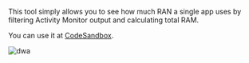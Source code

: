 This tool simply allows you to see how much RAN a single app uses by filtering Activity Monitor output and calculating total RAM.

You can use it at [CodeSandbox](https://codesandbox.io/s/monitor-memory-overview-z3wcf).

![dwa](https://i.imgur.com/YpVNm2p_d.webp?maxwidth=2000)

